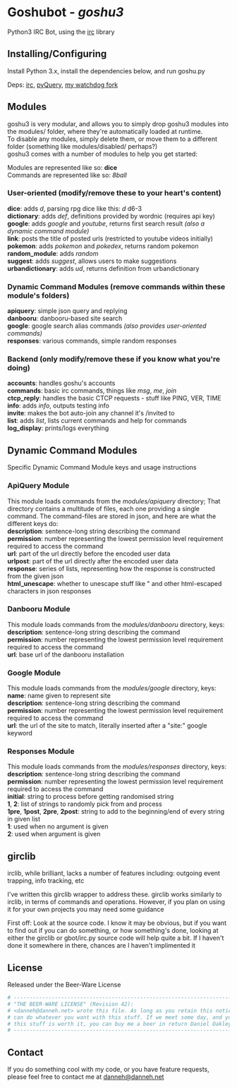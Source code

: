 Goshubot - _goshu3_
===================

Python3 IRC Bot, using the [irc](http://bitbucket.org/jaraco/irc) library

Installing/Configuring
----------------------
Install Python 3.x, install the dependencies below, and run goshu.py

Deps: [irc](http://bitbucket.org/jaraco/irc), [pyQuery](https://pypi.python.org/pypi/pyquery), [my watchdog fork](https://github.com/DanielOaks/watchdog)

Modules
-------
goshu3 is very modular, and allows you to simply drop goshu3 modules into the modules/ folder, where they're automatically loaded at runtime.  
To disable any modules, simply delete them, or move them to a different folder (something like modules/disabled/ perhaps?)  
goshu3 comes with a number of modules to help you get started:

Modules are represented like so: **dice**  
Commands are represented like so: _8ball_  

### User-oriented  (modify/remove these to your heart's content)
**dice**: adds _d_, parsing rpg dice like this: _d_ d6-3  
**dictionary**: adds _def_, definitions provided by wordnic (requires api key)  
**google**: adds _google_ and _youtube_, returns first search result _(also a dynamic command module)_  
**link**: posts the title of posted urls (restricted to youtube videos initially)  
**pokemon**: adds _pokemon_ and _pokedex_, returns random pokemon  
**random_module**: adds _random_  
**suggest**: adds _suggest_, allows users to make suggestions  
**urbandictionary**: adds _ud_, returns definition from urbandictionary  

### Dynamic Command Modules (remove commands within these module's folders)
**apiquery**: simple json query and replying  
**danbooru**: danbooru-based site search  
**google**: google search alias commands _(also provides user-oriented commands)_  
**responses**: various commands, simple random responses  

### Backend  (only modify/remove these if you know what you're doing)
**accounts**: handles goshu's accounts  
**commands**: basic irc commands, things like _msg_, _me_, _join_  
**ctcp_reply**: handles the basic CTCP requests - stuff like PING, VER, TIME  
**info**: adds _info_, outputs testing info  
**invite**: makes the bot auto-join any channel it's /invited to  
**list**: adds _list_, lists current commands and help for commands  
**log_display**: prints/logs everything  

Dynamic Command Modules
-----------------------
Specific Dynamic Command Module keys and usage instructions

### ApiQuery Module
This module loads commands from the _modules/apiquery_ directory; That directory contains a multitude of files, each one providing a single command. The command-files are stored in json, and here are what the different keys do:  
**description**: sentence-long string describing the command  
**permission**: number representing the lowest permission level requirement required to access the command  
**url**: part of the url directly before the encoded user data  
**urlpost**: part of the url directly after the encoded user data  
**response**: series of lists, representing how the response is constructed from the given json  
**html_unescape**: whether to unescape stuff like &quot; and other html-escaped characters in json responses  

### Danbooru Module
This module loads commands from the _modules/danbooru_ directory, keys:  
**description**: sentence-long string describing the command  
**permission**: number representing the lowest permission level requirement required to access the command  
**url**: base url of the danbooru installation  

### Google Module
This module loads commands from the _modules/google_ directory, keys:  
**name**: name given to represent site  
**description**: sentence-long string describing the command  
**permission**: number representing the lowest permission level requirement required to access the command  
**url**: the url of the site to match, literally inserted after a "site:" google keyword  

### Responses Module
This module loads commands from the _modules/responses_ directory, keys:  
**description**: sentence-long string describing the command  
**permission**: number representing the lowest permission level requirement required to access the command  
**initial**: string to process before getting randomised string  
**1**, **2**: list of strings to randomly pick from and process  
**1pre**, **1post**, **2pre**, **2post**: string to add to the beginning/end of every string in given list  
**1**: used when no argument is given  
**2**: used when argument is given  

girclib
-------------------
irclib, while brilliant, lacks a number of features including: outgoing event trapping, info tracking, etc

I've written this girclib wrapper to address these. girclib works similarly to irclib, in terms of commands and operations. However, if you plan on using it for your own projects you may need some guidance

First off: Look at the source code. I know it may be obvious, but if you want to find out if you can do something, or how something's done, looking at either the girclib or gbot/irc.py source code will help quite a bit. If I haven't done it somewhere in there, chances are I haven't implimented it

<docs here>

License
-------
Released under the Beer-Ware License

```python
# ----------------------------------------------------------------------------
# "THE BEER-WARE LICENSE" (Revision 42):
# <danneh@danneh.net> wrote this file. As long as you retain this notice you
# can do whatever you want with this stuff. If we meet some day, and you think
# this stuff is worth it, you can buy me a beer in return Daniel Oakley
# ----------------------------------------------------------------------------
```

Contact
-------
If you do something cool with my code, or you have feature requests, please feel free to contact me at danneh@danneh.net
